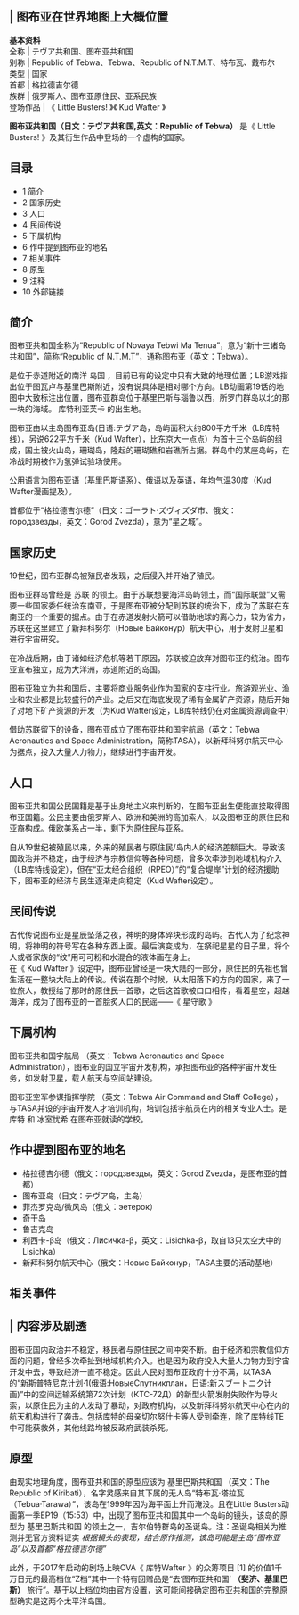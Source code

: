 |  图布亚在世界地图上大概位置  
---  
**基本资料**  
全称  |  テヴア共和国、图布亚共和国   
别称  |  Republic of Tebwa、Tebwa、Republic of N.T.M.T、特布瓦、戴布尔   
类型  |  国家   
首都  |  格拉德吉尔德   
族群  |  俄罗斯人、图布亚原住民、亚系民族   
登场作品  |  《  Little Busters!  》《  Kud Wafter  》  </br>  
  
**图布亚共和国（日文：テヴア共和国,英文：Republic of Tebwa）** 是《  Little Busters!
》及其衍生作品中登场的一个虚构的国家。

##  目录

  * 1  简介 
  * 2  国家历史 
  * 3  人口 
  * 4  民间传说 
  * 5  下属机构 
  * 6  作中提到图布亚的地名 
  * 7  相关事件 
  * 8  原型 
  * 9  注释 
  * 10  外部链接 

##  简介

图布亚共和国全称为“Republic of Novaya Tebwi Ma Tenua”，意为“新十三诸岛共和国”，简称“Republic of
N.T.M.T”，通称图布亚（英文：Tebwa）。

是位于赤道附近的南洋  岛国
，目前已有的设定中只有大致的地理位置；LB游戏指出位于图瓦卢与基里巴斯附近，没有说具体是相对哪个方向。LB动画第19话的地图中大致标注出位置，图布亚群岛位于基里巴斯与瑙鲁以西，所罗门群岛以北的那一块的海域。
库特利亚芙卡  的出生地。

图布亚由以主岛图布亚岛(日语:テヴア岛，岛屿面积大约800平方千米（LB库特线），另说622平方千米（Kud
Wafter），比东京大一点点）为首十三个岛屿的组成，国土被火山岛，珊瑚岛，隆起的珊瑚礁和岩礁所占据。群岛中的某座岛屿，在冷战时期被作为氢弹试验场使用。

公用语言为图布亚语（基里巴斯语系）、俄语以及英语，年均气温30度（Kud Wafter漫画提及）。

首都位于“格拉德吉尔德”（日文：ゴーラト·ズヴィズダ市、俄文：городзвезды，英文：Gorod Zvezda），意为“星之城”。

##  国家历史

19世纪，图布亚群岛被殖民者发现，之后侵入并开始了殖民。

图布亚群岛曾经是  苏联
的领土。由于苏联想要海洋岛屿领土，而“国际联盟”又需要一些国家委任统治东南亚，于是图布亚被分配到苏联的统治下，成为了苏联在东南亚的一个重要的据点。由于在赤道发射火箭可以借助地球的离心力，较为省力，苏联在这里建立了新拜科努尔（Новые
Байконур）航天中心，用于发射卫星和进行宇宙研究。

在冷战后期，由于诸如经济危机等若干原因，苏联被迫放弃对图布亚的统治。图布亚宣布独立，成为大洋洲，赤道附近的岛国。

图布亚独立为共和国后，主要将商业服务业作为国家的支柱行业。旅游观光业、渔业和农业都是比较盛行的产业。之后又在海底发现了稀有金属矿产资源，随后开始了对地下矿产资源的开发（为Kud
Wafter设定，LB库特线仍在对金属资源调查中）

借助苏联留下的设备，图布亚成立了图布亚共和国宇航局（英文：Tebwa Aeronautics and Space
Administration，简称TASA），以新拜科努尔航天中心为据点，投入大量人力物力，继续进行宇宙开发。

##  人口

图布亚共和国公民国籍是基于出身地主义来判断的，在图布亚出生便能直接取得图布亚国籍。公民主要由俄罗斯人、欧洲和美洲的高加索人，以及图布亚的原住民和亚裔构成。俄欧美系占一半，剩下为原住民与亚系。

自从19世纪被殖民以来，外来的殖民者与原住民/岛内人的经济差额巨大。导致该国政治并不稳定，由于经济与宗教信仰等各种问题，曾多次牵涉到地域机构介入（LB库特线设定），但在“亚太经合组织（RPEO）”的“复合堤岸”计划的经济援助下，图布亚的经济与民生逐渐走向稳定（Kud
Wafter设定）。

##  民间传说

古代传说图布亚是星辰坠落之夜，神明的身体碎块形成的岛屿。古代人为了纪念神明，将神明的符号写在各种东西上面。最后演变成为，在祭祀星星的日子里，将个人或者家族的“纹”用可可粉和水混合的液体画在身上。  
在《  Kud Wafter
》设定中，图布亚曾经是一块大陆的一部分，原住民的先祖也曾生活在一整块大陆上的传说。传说在那个时候，从太阳落下的方向的国家，来了一位旅人，教授给了那时的原住民一首歌，之后这首歌被口口相传，看着星空，超越海洋，成为了图布亚的一首脍炙人口的民谣——《
星守歌  》

##  下属机构

图布亚共和国宇航局  （英文：Tebwa Aeronautics and Space
Administration），图布亚的国立宇宙开发机构，承担图布亚的各种宇宙开发任务，如发射卫星，载人航天与空间站建设。

图布亚空军参谋指挥学院  （英文：Tebwa Air Command and Staff
College），与TASA并设的宇宙开发人才培训机构，培训包括宇航员在内的相关专业人士。是库特  和  冰室忧希  在图布亚就读的学校。

##  作中提到图布亚的地名

  * 格拉德吉尔德（俄文：городзвезды，英文：Gorod Zvezda，是图布亚的首都） 
  * 图布亚岛（日文：テヴア岛，主岛） 
  * 菲杰罗克岛/微风岛（俄文：эетерок） 
  * 奇干岛 
  * 鲁吉克岛 
  * 利西卡-β岛（俄文：Лисичка-β，英文：Lisichka-β，取自13只太空犬中的Lisichka） 
  * 新拜科努尔航天中心（俄文：Новые Байконур，TASA主要的活动基地） 

##  相关事件

|  内容涉及剧透  
---  
  
图布亚国内政治并不稳定，移民者与原住民之间冲突不断。由于经济和宗教信仰方面的问题，曾经多次牵扯到地域机构介入。也是因为政府投入大量人力物力到宇宙开发中去，导致经济一直不稳定。因此人民对图布亚政府十分不满，以TASA的“新斯普特尼克计划·1(俄语:НовыеСпутникплан，日语:新スブートニク计画)”中的空间运输系统第72次计划（КТС-72Д）的新型火箭发射失败作为导火索，以原住民为主的人发动了暴动，对政府机构，以及新拜科努尔航天中心在内的航天机构进行了袭击。包括库特的母亲切尔努什卡等人受到牵连，除了库特线TE中可能获救外，其他线路均被反政府武装杀死。
</br>  
  
##  原型

由现实地理角度，图布亚共和国的原型应该为  基里巴斯共和国  （英文：The Republic of
Kiribati），名字灵感来自其下属的无人岛“特布瓦·塔拉瓦（Tebua·Tarawa）”，该岛在1999年因为海平面上升而淹没。且在Little
Busters动画第一季EP19（15:53）中，出现了图布亚共和国其中一个岛屿的镜头，该岛的原型为  基里巴斯共和国
的领土之一，吉尔伯特群岛的圣诞岛。注：圣诞岛相关为推测并无官方资料证实 _根据镜头的表现，结合原作推测，该岛可能是主岛“图布亚岛”以及首都“格拉德吉尔德”_

此外，于2017年启动的剧场上映OVA《  库特Wafter  》的众筹项目  [1]
的价值1千万日元的最高档位“Z档”其中一个特有回赠品是“去‘图布亚共和国’ **（斐济、基里巴斯）**
旅行”。基于以上档位均由官方设置，这可能间接确定图布亚共和国的完整原型确实是这两个太平洋岛国。

  